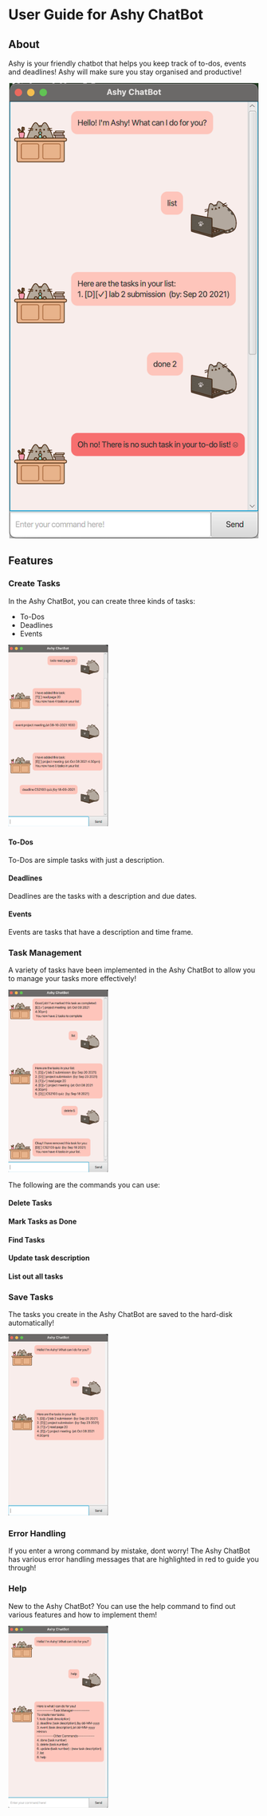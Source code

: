 # User Guide for Ashy ChatBot

## About
Ashy is your friendly chatbot that helps you keep track of to-dos, events and deadlines! Ashy will make sure you stay organised and productive! 
<p style="text-align: center"> <img  width="500" src="docs/Ui.png"/></p>

## Features 

### Create Tasks
In the Ashy ChatBot, you can create three kinds of tasks: 
* To-Dos
* Deadlines 
* Events
<p> <img width="200" src="docs/TaskCreation.png"/></p>

#### To-Dos
To-Dos are simple tasks with just a description.
#### Deadlines
Deadlines are the tasks with a description and due dates.
#### Events 
Events are tasks that have a description and time frame.

### Task Management 
A variety of tasks have been implemented in the Ashy ChatBot to allow you to manage your tasks more effectively! 
<p> <img width="200" src="docs/TaskManagment.png"/></p>
The following are the commands you can use: 

#### Delete Tasks
#### Mark Tasks as Done
#### Find Tasks
#### Update task description
#### List out all tasks 

### Save Tasks 
The tasks you create in the Ashy ChatBot are saved to the hard-disk automatically! 
<p> <img width="200" src="docs/Save.png"/></p>

### Error Handling
If you enter a wrong command by mistake, dont worry! The Ashy ChatBot has various error handling messages that are highlighted in red to guide you through!

### Help
New to the Ashy ChatBot? You can use the help command to find out various features and how to implement them! 
<p> <img width="200" src="docs/Help.png"/></p>




